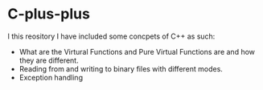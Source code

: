 # C-plus-plus

I this reository I have included some concpets of C++ as such:
- What are the Virtural Functions and Pure Virtual Functions are and how they are different. 
- Reading from and writing to binary files with different modes.
- Exception handling
